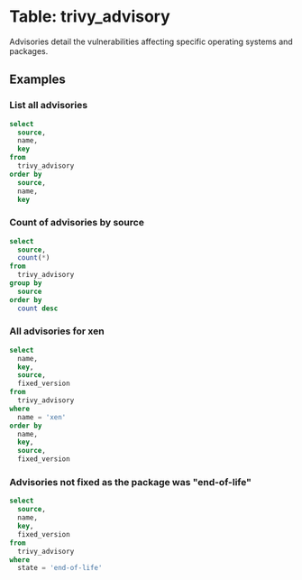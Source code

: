 # Table: trivy_advisory

Advisories detail the vulnerabilities affecting specific operating systems and packages.

## Examples

### List all advisories

```sql
select
  source,
  name,
  key
from
  trivy_advisory
order by
  source,
  name,
  key
```

### Count of advisories by source

```sql
select
  source,
  count(*)
from
  trivy_advisory
group by
  source
order by
  count desc
```

### All advisories for xen

```sql
select
  name,
  key,
  source,
  fixed_version
from
  trivy_advisory
where
  name = 'xen'
order by
  name,
  key,
  source,
  fixed_version
```

### Advisories not fixed as the package was "end-of-life"

```sql
select
  source,
  name,
  key,
  fixed_version
from
  trivy_advisory
where
  state = 'end-of-life'
```
